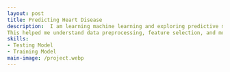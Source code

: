 ```yaml
---
layout: post
title: Predicting Heart Disease
description:  I am learning machine learning and exploring predictive models. I wrote a program analysis in my notebook on predicting heart disease using classification techniques.
This helped me understand data preprocessing, feature selection, and model evaluation.
skills: 
- Testing Model
- Training Model
main-image: /project.webp 
---
```

